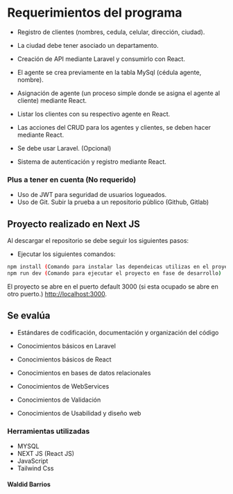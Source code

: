 # Requerimientos del programa 

* Registro de clientes (nombres, cedula, celular, dirección, ciudad).

* La ciudad debe tener asociado un departamento.

* Creación de API mediante Laravel y consumirlo con React.

* El agente se crea previamente en la tabla MySql (cédula agente, nombre).

* Asignación de agente (un proceso simple donde se asigna el agente al cliente) mediante React.

* Listar los clientes con su respectivo agente en React.

* Las acciones del CRUD para los agentes y clientes, se deben hacer mediante React.

* Se debe usar Laravel. (Opcional)

* Sistema de autenticación y registro mediante React.

### Plus a tener en cuenta (No requerido)

* Uso de JWT para seguridad de usuarios logueados.
* Uso de Git. Subir la prueba a un repositorio público (Github, Gitlab)

## Proyecto realizado en Next JS
Al descargar el repositorio se debe seguir los siguientes pasos:
* Ejecutar los siguientes comandos:
````bash
npm install (Comando para instalar las dependeicas utilizas en el proyectyo)
npm run dev (Comando para ejecutar el proyecto en fase de desarrollo)

````
El proyecto se abre en el puerto default 3000 (si esta ocupado se abre en otro puerto.) [http://localhost:3000](http://localhost:3000).


## Se evalúa
* Estándares de codificación, documentación y organización del código

* Conocimientos básicos en Laravel

* Conocimientos básicos de React

* Conocimientos en bases de datos relacionales

* Conocimientos de WebServices

* Conocimientos de Validación

* Conocimientos de Usabilidad y diseño web 

### Herramientas utilizadas

* MYSQL
* NEXT JS (React JS)
* JavaScript
* Tailwind Css

#### Waldid Barrios

